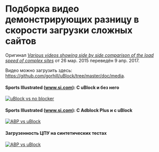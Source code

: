 # Подборка видео демонстрирующих разницу в скорости загрузки сложных сайтов
Оригинал [_Various videos showing side by side comparison of the load speed of complex sites_](https://github.com/gorhill/uBlock/wiki/Various-videos-showing-side-by-side-comparison-of-the-load-speed-of-complex-sites) от 26 мар. 2015 переведён 9 апр. 2017.

Видео можно загрузить здесь: <https://github.com/gorhill/uBlock/tree/master/doc/media>.

#### Sports Illustrated (www.si.com): С uBlock и без него

[![uBlock vs no blocker](http://img.youtube.com/vi/1NmQvv7MGbE/0.jpg)](http://youtu.be/1NmQvv7MGbE)

#### Sports Illustrated (www.si.com): С Adblock Plus и с uBlock

[![ABP vs uBlock](http://img.youtube.com/vi/SzJr4hmPlgQ/0.jpg)](https://www.youtube.com/watch?v=SzJr4hmPlgQ)

#### Загрузенность ЦПУ на синтетических тестах

[![ABP vs uBlock](http://img.youtube.com/vi/X8tGAPYLGtI/0.jpg)](https://www.youtube.com/watch?v=X8tGAPYLGtI)